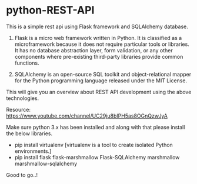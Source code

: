 # python-REST-API

This is a simple rest api using Flask framework and SQLAlchemy database.

1. Flask is a micro web framework written in Python. It is classified as a microframework because it does not require particular tools or libraries. It has no database abstraction layer, form validation, or any other components where pre-existing third-party libraries provide common functions.

2. SQLAlchemy is an open-source SQL toolkit and object-relational mapper for the Python programming language released under the MIT License.

This will give you an overview about REST API development using the above technologies.

Resource: https://www.youtube.com/channel/UC29ju8bIPH5as8OGnQzwJyA

Make sure python 3.x has been installed and along with that please install the below libraries.

* pip install virtualenv [virtualenv is a tool to create isolated Python environments.]
* pip install flask flask-marshmallow Flask-SQLAlchemy marshmallow marshmallow-sqlalchemy

Good to go..!
